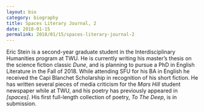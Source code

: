 ```yaml
---
layout: bio
category: biography
title: Spaces Literary Journal, 2
date: 2018-01-15
permalink: 2018/01/15/spaces-literary-journal-2
---
```


Eric Stein is a second-year graduate student in the Interdisciplinary Humanities program at TWU. He is currently writing his master’s thesis on the science fiction classic *Dune*, and is planning to pursue a PhD in English Literature in the Fall of 2018. While attending SFU for his BA in English he received the Capi Blanchet Scholarship in recognition of his short fiction. He has written several pieces of media criticism for the *Mars Hill* student newspaper while at TWU, and his poetry has previously appeared in *[spaces]*. His first full-length collection of poetry, *To The Deep*, is in submission. 
